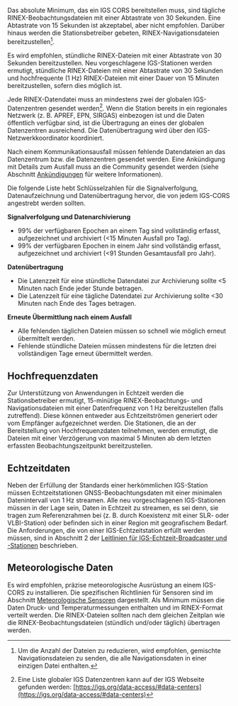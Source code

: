 Das absolute Minimum, das ein IGS CORS bereitstellen muss, sind tägliche RINEX-Beobachtungsdateien mit einer Abtastrate von 30 Sekunden. Eine Abtastrate von 15 Sekunden ist akzeptabel, aber nicht empfohlen. Darüber hinaus werden die Stationsbetreiber gebeten, RINEX-Navigationsdateien bereitzustellen[^1].

Es wird empfohlen, stündliche RINEX-Dateien mit einer Abtastrate von 30 Sekunden bereitzustellen. Neu vorgeschlagene IGS-Stationen werden ermutigt, stündliche RINEX-Dateien mit einer Abtastrate von 30 Sekunden und hochfrequente (1 Hz) RINEX-Dateien mit einer Dauer von 15 Minuten bereitzustellen, sofern dies möglich ist.

Jede RINEX-Datendatei muss an mindestens zwei der globalen IGS-Datenzentren gesendet werden[^2]. Wenn die Station bereits in ein regionales Netzwerk (z. B. APREF, EPN, SIRGAS) einbezogen ist und die Daten öffentlich verfügbar sind, ist die Übertragung an eines der globalen Datenzentren ausreichend. Die Datenübertragung wird über den IGS-Netzwerkkoordinator koordiniert.

Nach einem Kommunikationsausfall müssen fehlende Datendateien an das Datenzentrum bzw. die Datenzentren gesendet werden. Eine Ankündigung mit Details zum Ausfall muss an die Community gesendet werden (siehe Abschnitt [Ankündigungen](../announcements) für weitere Informationen).

Die folgende Liste hebt Schlüsselzahlen für die Signalverfolgung, Datenaufzeichnung und Datenübertragung hervor, die von jedem IGS-CORS angestrebt werden sollten.

**Signalverfolgung und Datenarchivierung**

- 99% der verfügbaren Epochen an einem Tag sind vollständig erfasst, aufgezeichnet und archiviert (<15 Minuten Ausfall pro Tag).
- 99% der verfügbaren Epochen in einem Jahr sind vollständig erfasst, aufgezeichnet und archiviert (<91 Stunden Gesamtausfall pro Jahr).

**Datenübertragung**

- Die Latenzzeit für eine stündliche Datendatei zur Archivierung sollte <5 Minuten nach Ende jeder Stunde betragen.
- Die Latenzzeit für eine tägliche Datendatei zur Archivierung sollte <30 Minuten nach Ende des Tages betragen.

**Erneute Übermittlung nach einem Ausfall**

- Alle fehlenden täglichen Dateien müssen so schnell wie möglich erneut übermittelt werden.
- Fehlende stündliche Dateien müssen mindestens für die letzten drei vollständigen Tage erneut übermittelt werden.

## Hochfrequenzdaten

Zur Unterstützung von Anwendungen in Echtzeit werden die Stationsbetreiber ermutigt, 15-minütige RINEX-Beobachtungs- und Navigationsdateien mit einer Datenfrequenz von 1 Hz bereitzustellen (falls zutreffend). Diese können entweder aus Echtzeitströmen generiert oder vom Empfänger aufgezeichnet werden.
Die Stationen, die an der Bereitstellung von Hochfrequenzdaten teilnehmen, werden ermutigt, die Dateien mit einer Verzögerung von maximal 5 Minuten ab dem letzten erfassten Beobachtungszeitpunkt bereitzustellen.

## Echtzeitdaten

Neben der Erfüllung der Standards einer herkömmlichen IGS-Station müssen Echtzeitstationen GNSS-Beobachtungsdaten mit einer minimalen Datenintervall von 1 Hz streamen. Alle neu vorgeschlagenen IGS-Stationen müssen in der Lage sein, Daten in Echtzeit zu streamen, es sei denn, sie tragen zum Referenzrahmen bei (z. B. durch Koexistenz mit einer SLR- oder VLBI-Station) oder befinden sich in einer Region mit geografischem Bedarf.
Die Anforderungen, die von einer IGS-Echtzeitstation erfüllt werden müssen, sind in Abschnitt 2 der [Leitlinien für IGS-Echtzeit-Broadcaster und -Stationen](https://files.igs.org/pub/resource/guidelines/Guidelines-for-IGS-Real-Time-Broadcasters-and-Stations_v1.0.pdf) beschrieben.

## Meteorologische Daten

Es wird empfohlen, präzise meteorologische Ausrüstung an einem IGS-CORS zu installieren. Die spezifischen Richtlinien für Sensoren sind im Abschnitt [Meteorologische Sensoren](../equipment/meteo_sensors.md) dargestellt. Als Minimum müssen die Daten Druck- und Temperaturmessungen enthalten und im RINEX-Format verteilt werden. Die RINEX-Dateien sollten nach dem gleichen Zeitplan wie die RINEX-Beobachtungsdateien (stündlich und/oder täglich) übertragen werden.


[^1]: Um die Anzahl der Dateien zu reduzieren, wird empfohlen, gemischte Navigationsdateien zu senden, die alle Navigationsdaten in einer einzigen Datei enthalten.
[^2]: Eine Liste globaler IGS Datenzentren kann auf der IGS Webseite gefunden werden: [https://igs.org/data-access/#data-centers](https://igs.org/data-access/#data-centers)